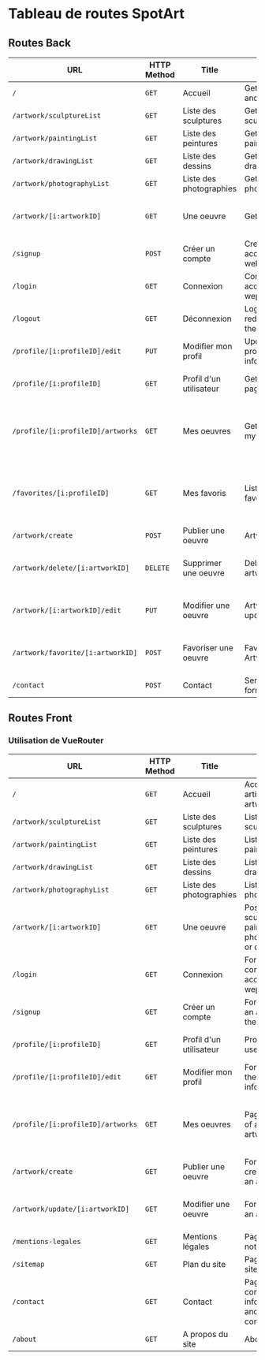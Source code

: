 # Tableau de routes SpotArt

## Routes Back

| URL                               | HTTP Method | Title                   | Content                                 | Comment                                                           |
| --------------------------------- | ----------- | ----------------------- | --------------------------------------- | ----------------------------------------------------------------- |
| `/`                               | `GET`       | Accueil                 | Get 4 artists and artworks              | -                                                                 |
| `/artwork/sculptureList`          | `GET`       | Liste des sculptures    | Get all sculptures                      | -                                                                 |
| `/artwork/paintingList`           | `GET`       | Liste des peintures     | Get all paintings                       | -                                                                 |
| `/artwork/drawingList`            | `GET`       | Liste des dessins       | Get all drawings                        | -                                                                 |
| `/artwork/photographyList`        | `GET`       | Liste des photographies | Get all photographies                   | -                                                                 |
| `/artwork/[i:artworkID]`          | `GET`       | Une oeuvre              | Get an artwork                          | [i:artworkID] is the artwork to get                               |
| `/signup`                         | `POST`      | Créer un compte         | Create an account on the web app        | -                                                                 |
| `/login`                          | `GET`       | Connexion               | Connect to an account on the wep app    | -                                                                 |
| `/logout`                         | `GET`       | Déconnexion             | Logout and redirection to the home page | -                                                                 |
| `/profile/[i:profileID]/edit`     | `PUT`       | Modifier mon profil     | Update the profile informations(s)      | [i:profileID] is the profile to update                            |
| `/profile/[i:profileID]`          | `GET`       | Profil d'un utilisateur | Get the profile page of a user          | [i:profileID] is the profile to get                               |
| `/profile/[i:profileID]/artworks` | `GET`       | Mes oeuvres             | Get a list of all my artworks           | [i:profileID] is the target profile to get the his/her artworks   |
| `/favorites/[i:profileID]`        | `GET`       | Mes favoris             | List of favorites                       | [i:profileID] is the target profile to get the favorites artworks |
| `/artwork/create`                 | `POST`      | Publier une oeuvre      | Artwork create                          | -                                                                 |
| `/artwork/delete/[i:artworkID]`   | `DELETE`    | Supprimer une oeuvre    | Delete an artwork                       | [i:artworkID] is the artwork to delete                            |
| `/artwork/[i:artworkID]/edit`     | `PUT`       | Modifier une oeuvre     | Artwork update                          | [i:artworkID] is the artwork to update                            |
| `/artwork/favorite/[i:artworkID]` | `POST`      | Favoriser une oeuvre    | Favorite an Artwork                     | [i:artworkID] is the artwork to favorite                          |
| `/contact`                        | `POST`      | Contact                 | Send a contact form                     | -                                                                 |

## Routes Front

### Utilisation de VueRouter

| URL                               | HTTP Method | Title                   | Content                                                      | Comment                                                         |
| --------------------------------- | ----------- | ----------------------- | ------------------------------------------------------------ | --------------------------------------------------------------- |
| `/`                               | `GET`       | Accueil                 | Access to 4 artists and artworks                             | -                                                               |
| `/artwork/sculptureList`          | `GET`       | Liste des sculptures    | List of sculptures                                           | -                                                               |
| `/artwork/paintingList`           | `GET`       | Liste des peintures     | List of paintings                                            | -                                                               |
| `/artwork/drawingList`            | `GET`       | Liste des dessins       | List of drawings                                             | -                                                               |
| `/artwork/photographyList`        | `GET`       | Liste des photographies | List of photographies                                        | -                                                               |
| `/artwork/[i:artworkID]`          | `GET`       | Une oeuvre              | Post of either a sculpture, painting, photography or drawing | [i:artworkID] is the artwork to get                             |
| `/login`                          | `GET`       | Connexion               | Form to connect to an account on the wep app                 | -                                                               |
| `/signup`                         | `GET`       | Créer un compte         | Form to create an account on the web app                     | -                                                               |
| `/profile/[i:profileID]`          | `GET`       | Profil d'un utilisateur | Profil page of a user                                        | [i:profileID] is the profile to get                             |
| `/profile/[i:profileID]/edit`     | `GET`       | Modifier mon profil     | Form to update the profile informations(s)                   | [i:profileID] is the profile to get                             |
| `/profile/[i:profileID]/artworks` | `GET`       | Mes oeuvres             | Page with a list of all my artworks                          | [i:profileID] is the target profile to get the his/her artworks |
| `/artwork/create`                 | `GET`       | Publier une oeuvre      | Form to create/publish an artwork                            | -                                                               |
| `/artwork/update/[i:artworkID]`   | `GET`       | Modifier une oeuvre     | Form to update an artwork                                    | [i:artworkID] is the artwork to get                             |
| `/mentions-legales`               | `GET`       | Mentions légales        | Page of legal notice                                         | -                                                               |
| `/sitemap`                        | `GET`       | Plan du site            | Page for the sitemap                                         | -                                                               |
| `/contact`                        | `GET`       | Contact                 | Page to get contact informations and form of contact         | -                                                               |
| `/about`                          | `GET`       | A propos du site        | About page                                                   | -                                                               |

